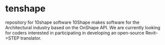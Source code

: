 # tenshape
repository for 10shape software
10Shape makes software for the Architectural industry based on the OnShape API. We are currently looking for coders interested in participating in developing an open-source Revit->STEP translator.
